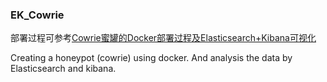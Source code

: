 ### EK_Cowrie
部署过程可参考[Cowrie蜜罐的Docker部署过程及Elasticsearch+Kibana可视化](https://www.freebuf.com/articles/network/236525.html)

Creating a honeypot (cowrie) using docker. And analysis the data by Elasticsearch and kibana.

